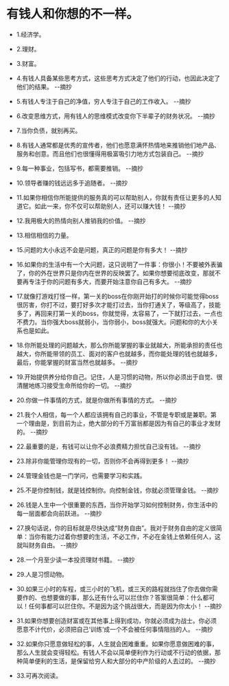 # 有钱人和你想的不一样。

- 1.经济学。

- 2.理财。

- 3.财富。

- 4.有钱人具备某些思考方式，这些思考方式决定了他们的行动，也因此决定了他们的结果。 --摘抄

- 5.有钱人专注于自己的净值，穷人专注于自己的工作收入。 --摘抄

- 6.改变思维方式，用有钱人的思维模式改变你下半辈子的财务状况。 --摘抄

- 7.当你负债，就别再买。

- 8.有钱人通常都是优秀的宣传者，他们也愿意满怀热情地来推销他们地产品、服务和创意。而且他们也很懂得用极富吸引力地方式包装自己。 --摘抄

- 9.每一种事业，包括写书，都需要推销。 --摘抄

- 10.领导者赚的钱远远多于追随者。 --摘抄

- 11.如果你相信你所能提供的服务真的可以帮助别人，你就有责任让更多的人知道它。如此一来，你不仅可以帮助别人，还可以赚大钱！ --摘抄

- 12.我用极大的热情向别人推销我的价值。 --摘抄

- 13.相信相信的力量。

- 15.问题的大小永远不会是问题，真正的问题是你有多大！ --摘抄

- 16.如果你的生活中有一个大问题，这只说明了一件事：你很小！不要被外表骗了，你的外在世界只是你内在世界的反映罢了。如果你想要彻底改变，那就不要再专注于你的问题有多大，而要开始注意你自己有多大。 --摘抄

- 17.就像打游戏打怪一样，第一关的boss在你刚开始打的时候你可能觉得boss很厉害，你打不过，要打好多次才能打过去，当你打通关了，等级高了，技能多了，再回来打第一关的boss，你就觉得，太容易了，一下就打过去，一点也不费力。当你强大boss就弱小，当你弱小，boss就强大。问题和你的大小关系也是如此。

- 18.你所能处理的问题越大，那么你所能掌握的事业就越大，所能承担的责任也越大，你所能带领的员工、面对的客户也就越多，而你能处理的钱也就越多，最后，你能掌握的财富当然也就越多。 --摘抄

- 19.开始提供养分给你自己。记住，人是习惯的动物，所以你必须出于自觉、很清醒地练习接受生命所给你的一切。 --摘抄

- 20.你做一件事情的方式，就是你做所有事情的方式。 --摘抄

- 21.我个人相信，每一个人都应该拥有自己的事业，不管是专职或是兼职。第一个理由是，到目前为止，绝大部分的千万富翁都是因为有自己的事业才发财的。 --摘抄

- 22.最重要的是，有钱可以让你不必浪费精力担忧自己没有钱。 --摘抄

- 23.除非你能管理你现有的一切，否则你不会再得到更多！ --摘抄

- 24.管理金钱也是一门学问，也需要学习和实践。

- 25.不是你控制钱，就是钱控制你。向控制金钱，你就必须管理金钱。 --摘抄

- 26.钱是人生中一个很重要的东西，当你开始学习如何控制财务，你生活中的每一层面都会向前跃进。 --摘抄

- 27.换句话说，你的目标就是尽快达成“财务自由”。我对于财务自由的定义很简单：当你有能力过着你想要的生活，不必工作，不必在金钱上依赖任何人，这就叫财务自由。 --摘抄

- 28.一个月至少读一本投资理财书籍。 --摘抄

- 29.人是习惯动物。

- 30.如果三小时的车程，或三小时的飞机，或三天的路程就挡住了你去做你需要作的、也想要做的事，那么还有什么可以拦住你？答案很简单：什么都可以！任何事都可以拦住你。不是因为这个挑战很大，而是因为你太小！ --摘抄

- 31.如果你想要创造财富或在其他事上得到成功，你就必须成为战士。你必须愿意不计代价，必须把自己‘训练’成一个不会被任何事情阻挡的人。 --摘抄

- 32.如果你只愿意做轻松的事，人生就会困难重重。如果你愿意做困难的事，那么人生就会变得轻松。有钱人不会以简单便利作为行动或不行动的依据，那种简单便利的生活，是保留给穷人和大部分的中产阶级的人去过的。 --摘抄

- 33.可再次阅读。
